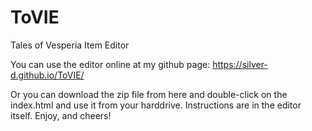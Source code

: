 # ToVIE
Tales of Vesperia Item Editor

You can use the editor online at my github page: https://silver-d.github.io/ToVIE/

Or you can download the zip file from here and double-click on the index.html and use it from your harddrive.
Instructions are in the editor itself. Enjoy, and cheers!
